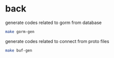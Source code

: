# back

generate codes related to gorm from database

```sh
make gorm-gen
```

generate codes related to connect from proto files

```sh
make buf-gen
```
